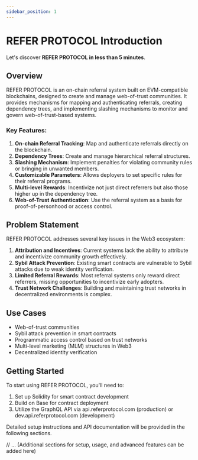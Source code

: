 ```yaml
---
sidebar_position: 1
---
```


# REFER PROTOCOL Introduction

Let's discover **REFER PROTOCOL in less than 5 minutes**.

## Overview

REFER PROTOCOL is an on-chain referral system built on EVM-compatible blockchains, designed to create and manage web-of-trust communities. It provides mechanisms for mapping and authenticating referrals, creating dependency trees, and implementing slashing mechanisms to monitor and govern web-of-trust-based systems.

### Key Features:

1. **On-chain Referral Tracking**: Map and authenticate referrals directly on the blockchain.
2. **Dependency Trees**: Create and manage hierarchical referral structures.
3. **Slashing Mechanism**: Implement penalties for violating community rules or bringing in unwanted members.
4. **Customizable Parameters**: Allows deployers to set specific rules for their referral programs.
5. **Multi-level Rewards**: Incentivize not just direct referrers but also those higher up in the dependency tree.
6. **Web-of-Trust Authentication**: Use the referral system as a basis for proof-of-personhood or access control.

## Problem Statement

REFER PROTOCOL addresses several key issues in the Web3 ecosystem:

1. **Attribution and Incentives**: Current systems lack the ability to attribute and incentivize community growth effectively.
2. **Sybil Attack Prevention**: Existing smart contracts are vulnerable to Sybil attacks due to weak identity verification.
3. **Limited Referral Rewards**: Most referral systems only reward direct referrers, missing opportunities to incentivize early adopters.
4. **Trust Network Challenges**: Building and maintaining trust networks in decentralized environments is complex.

## Use Cases

- Web-of-trust communities
- Sybil attack prevention in smart contracts
- Programmatic access control based on trust networks
- Multi-level marketing (MLM) structures in Web3
- Decentralized identity verification

## Getting Started

To start using REFER PROTOCOL, you'll need to:

1. Set up Solidity for smart contract development
2. Build on Base for contract deployment
3. Utilize the GraphQL API via api.referprotocol.com (production) or dev.api.referprotocol.com (development)

Detailed setup instructions and API documentation will be provided in the following sections.

// ... (Additional sections for setup, usage, and advanced features can be added here)

